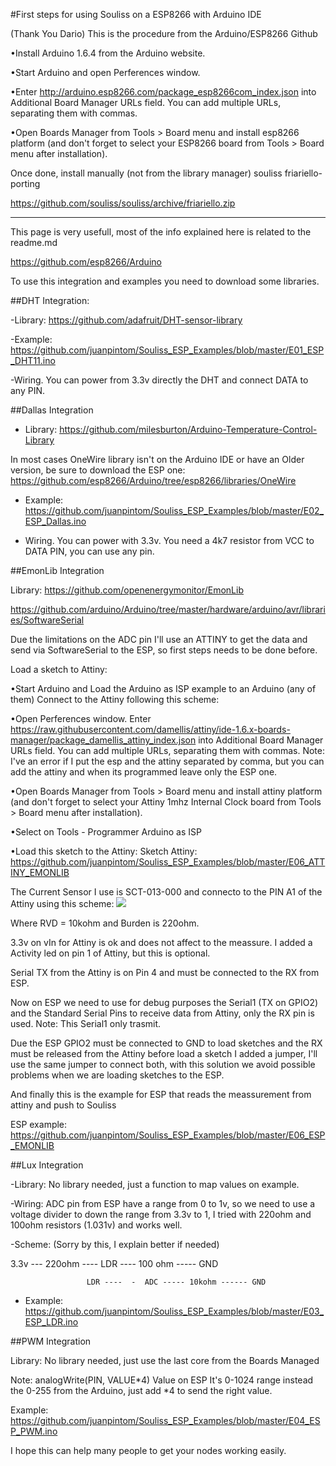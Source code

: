 #First steps for using Souliss on a ESP8266 with Arduino IDE

(Thank You Dario)
This is the procedure from the Arduino/ESP8266 Github

•Install Arduino 1.6.4 from the Arduino website.

•Start Arduino and open Perferences window.

•Enter http://arduino.esp8266.com/package_esp8266com_index.json into Additional Board Manager URLs field. You can add 
multiple URLs, separating them with commas.

•Open Boards Manager from Tools > Board menu and install esp8266 platform (and don't forget to select your ESP8266 board from Tools > Board menu after installation).

Once done, install manually (not from the library manager) souliss friariello-porting


https://github.com/souliss/souliss/archive/friariello.zip

-------------------------------------------------------------------------------------------

This page is very usefull, most of the info explained here is related to the readme.md

https://github.com/esp8266/Arduino

 

To use this integration and examples you need to download some libraries.

  

##DHT Integration:

-Library: https://github.com/adafruit/DHT-sensor-library

-Example: https://github.com/juanpintom/Souliss_ESP_Examples/blob/master/E01_ESP_DHT11.ino

-Wiring. You can power from 3.3v directly the DHT and connect DATA to any PIN. 

 

##Dallas Integration

- Library: https://github.com/milesburton/Arduino-Temperature-Control-Library

In most cases OneWire library isn't on the Arduino IDE or have an Older version, be sure to download the ESP one: https://github.com/esp8266/Arduino/tree/esp8266/libraries/OneWire

- Example: https://github.com/juanpintom/Souliss_ESP_Examples/blob/master/E02_ESP_Dallas.ino

- Wiring. You can power with 3.3v. You need a 4k7 resistor from VCC to DATA PIN, you can use any pin.

 

##EmonLib Integration

Library: https://github.com/openenergymonitor/EmonLib

https://github.com/arduino/Arduino/tree/master/hardware/arduino/avr/libraries/SoftwareSerial

Due the limitations on the ADC pin I'll use an ATTINY to get the data and send via SoftwareSerial to the ESP, so first steps needs to be done before.

Load a sketch to Attiny: 

•Start Arduino and Load the Arduino as ISP example to an Arduino (any of them)
Connect to the Attiny following this scheme:

•Open Perferences window.
Enter https://raw.githubusercontent.com/damellis/attiny/ide-1.6.x-boards-manager/package_damellis_attiny_index.json into Additional Board Manager URLs field. You can add multiple URLs, separating them with commas. Note: I've an error if I put the esp and the attiny separated by comma, but you can add the attiny and when its programmed leave only the ESP one.

•Open Boards Manager from Tools > Board menu and install attiny platform (and don't forget to select your Attiny 1mhz Internal Clock board from Tools > Board menu after installation).

•Select on Tools - Programmer Arduino as ISP 

•Load this sketch to the Attiny:
Sketch Attiny:  https://github.com/juanpintom/Souliss_ESP_Examples/blob/master/E06_ATTINY_EMONLIB

The Current Sensor I use is SCT-013-000 and connecto to the PIN A1 of the Attiny using this scheme:
![](WEBPAGE) 

​Where RVD = 10kohm and Burden is 220ohm.

3.3v on vIn for Attiny is ok and does not affect to the meassure. I added a Activity led on pin 1 of Attiny, but this is optional.

Serial TX from the Attiny is on Pin 4 and must be connected to the RX from ESP.

Now on ESP we need to use for debug purposes the Serial1 (TX on GPIO2) and the Standard Serial Pins to receive data from Attiny, only the RX pin is used.  Note: This Serial1 only trasmit.

Due the ESP GPIO2 must be connected to GND to load sketches and the RX must be released from the Attiny before load a sketch I added a jumper, I'll use the same jumper to connect both, with this solution we avoid possible problems when we are loading sketches to the ESP.

And finally this is the example for ESP that reads the meassurement from attiny and push to Souliss

ESP example: https://github.com/juanpintom/Souliss_ESP_Examples/blob/master/E06_ESP_EMONLIB

##Lux Integration

-Library:  No library needed, just a function to map values on example.

-Wiring: ADC pin from ESP have a range from 0 to 1v, so we need to use a voltage divider to down the range from 3.3v to 1, I tried with 220ohm and 100ohm resistors (1.031v) and works well.

-Scheme:  (Sorry by this, I explain better if needed)

3.3v --- 220ohm ---- LDR ---- 100 ohm ----- GND

                     LDR ----  -  ADC ----- 10kohm ------ GND

- Example: https://github.com/juanpintom/Souliss_ESP_Examples/blob/master/E03_ESP_LDR.ino

##PWM Integration

Library: No library needed, just use the last core from the Boards Managed

Note: analogWrite(PIN, VALUE*4) Value on ESP It's 0-1024 range instead the 0-255 from the Arduino, just add *4  to send the right value.

Example: https://github.com/juanpintom/Souliss_ESP_Examples/blob/master/E04_ESP_PWM.ino

I hope this can help many people to get your nodes working easily.
